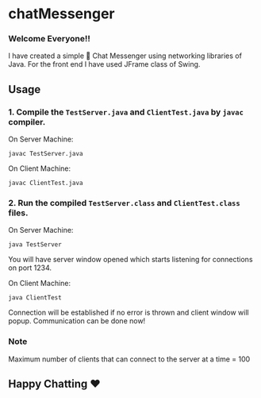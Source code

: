 # chatMessenger
### Welcome Everyone!!


I have created a simple 💬 Chat Messenger using networking libraries of Java. For the front end I have used JFrame class of Swing.

## Usage
### 1. Compile the `TestServer.java` and `ClientTest.java` by `javac` compiler. 
On Server Machine:
```shell
javac TestServer.java
```
On Client Machine:
```shell
javac ClientTest.java
```

### 2. Run the compiled `TestServer.class` and `ClientTest.class` files.
On Server Machine:
```shell
java TestServer
```
You will have server window opened which starts listening for connections on port 1234.



On Client Machine:
```shell
java ClientTest
```
Connection will be established if no error is thrown and client window will popup.
Communication can be done now!


### Note
Maximum number of clients that can connect to the server at a time = 100


## Happy Chatting ♥️
